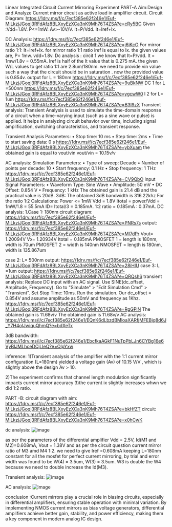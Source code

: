 Linear Integrated Circuit
Current Mirroring Experiment
PART-A
Aim:Design and Analyze Current mirror circuit as active load in amplifier circuit.
Circuit Diagram:
https://1drv.ms/f/c/7ecf385e62f246e1/Euf-MiLkzjJGoqj3RFdAfz8BLXxyEzXCa3nK9Mh76T4ZSA?e=cRy5BC
Given :Vdd=1.8V.
P<=1mW.
Av>-10V/V. 
It=P/Vdd.
It=Iref+Ix.

DC Analysis:
https://1drv.ms/f/c/7ecf385e62f246e1/Euf-MiLkzjJGoqj3RFdAfz8BLXxyEzXCa3nK9Mh76T4ZSA?e=j6iKcO
For mirror ratio 1:1:
It=Iref+Ix. for mirror ratio 1:1 ratio iref is equal to Ix.
the given values are, P= 1mw. vdd=1.8v.
Dc analysis :
circit 1
we know that It=P/vdd. It = 1mw/1.8v = 0.55mA. Iref is half of the It value that is 0.275 mA. the given W/L values to get ratio 1:1 are 2.8um/180nm. we need to provide vin value such a way that the circuit should be in saturation . now the provided value is 0.854v.
output for L = 180nm
https://1drv.ms/f/c/7ecf385e62f246e1/Euf-MiLkzjJGoqj3RFdAfz8BLXxyEzXCa3nK9Mh76T4ZSA?e=9uBkNW
DC 1
for L =500nm
https://1drv.ms/f/c/7ecf385e62f246e1/Euf-MiLkzjJGoqj3RFdAfz8BLXxyEzXCa3nK9Mh76T4ZSA?e=ygcwW0
l 2
for L= 1um
https://1drv.ms/f/c/7ecf385e62f246e1/Euf-MiLkzjJGoqj3RFdAfz8BLXxyEzXCa3nK9Mh76T4ZSA?e=B3I9zX
Transient analysis:
Transient Analysis is used to simulate the time-domain response of a circuit when a time-varying input (such as a sine wave or pulse) is applied. It helps in analyzing circuit behavior over time, including signal amplification, switching characteristics, and transient response.

Transient Analysis Parameters: • Stop time: 10 ms
• Step time: 2ms • Time to start saving data: 0 s
https://1drv.ms/f/c/7ecf385e62f246e1/Euf-MiLkzjJGoqj3RFdAfz8BLXxyEzXCa3nK9Mh76T4ZSA?e=ybXuam
the obtained gain is equal to vout/vin
vout/vin = 10.15v/v

AC analysis:
Simulation Parameters: • Type of sweep: Decade
• Number of points per decade: 10 • Start frequency: 0.1 Hz
• Stop frequency: 1 THz
https://1drv.ms/f/c/7ecf385e62f246e1/Euf-MiLkzjJGoqj3RFdAfz8BLXxyEzXCa3nK9Mh76T4ZSA?e=CV9QbO
Input Signal Parameters: • Waveform Type: Sine Wave
• Amplitude: 50 mV
• DC Offset: 0.854 V
• Frequency: 1 kHz
The obtained gain is 21.4 dB and the practical value is 20dB.
3dB:
The obtained 3dB bandwidth is 316.22khz
For the ratio 1:2
Calculations:
Power <= 1mW
Vdd = 1.8V
Itotal = power/Vdd = 1mW/1.8 = 55.5mA
ID= Itotal/3 = 0.185mA.
1:2 ratio = 0.185mA : 0.37mA.
DC analysis:
1.Case 1: 180nm
circuit diagram:
https://1drv.ms/f/c/7ecf385e62f246e1/Euf-MiLkzjJGoqj3RFdAfz8BLXxyEzXCa3nK9Mh76T4ZSA?e=PNRs7s
output:
https://1drv.ms/f/c/7ecf385e62f246e1/Euf-MiLkzjJGoqj3RFdAfz8BLXxyEzXCa3nK9Mh76T4ZSA?e=Ml7dPr
Vout= 1.20094V Vx= 1.20934V Itotal = 0.185mA
PMOSFET 1 = length is 180nm, width is 70um
PMOSFET 2 = width is 140nm
NMOSFET = length is 180nm, width is 135.867um

case 2:
L= 500nm
output:
https://1drv.ms/f/c/7ecf385e62f246e1/Euf-MiLkzjJGoqj3RFdAfz8BLXxyEzXCa3nK9Mh76T4ZSA?e=28iHIU
case 3:
L =1um
output:
https://1drv.ms/f/c/7ecf385e62f246e1/Euf-MiLkzjJGoqj3RFdAfz8BLXxyEzXCa3nK9Mh76T4ZSA?e=QRQsh6
transient analysis:
Replace DC input with an AC signal. Use SINE(dc_offset, Amplitude, Frequency). Go to "Simulate" > "Edit Simulation Cmd" > "Transient". Set Stop Time: 10ms. Run the simulation. Our dc_offset = 0.854V and assume amplitude as 50mV and frequency as 1Khz.
https://1drv.ms/f/c/7ecf385e62f246e1/Euf-MiLkzjJGoqj3RFdAfz8BLXxyEzXCa3nK9Mh76T4ZSA?e=RgGPiN
 The obtained gain is 11.68v/v
 The obtained gain is 11.68v/v
AC analysis:
https://1drv.ms/i/c/7ecf385e62f246e1/EQnK6dLbzdBMloaXARfjMFEBjq8d6J_Y7H4olJwiquQhmQ?e=bdXeTx

3dB bandwidth:
https://1drv.ms/i/c/7ecf385e62f246e1/EbcfkaAGkF1NuTpPbLJn6CYBg16e6VyBlJMLhceDCjLIeQ?e=OlpYxw

inference:
1)Transient analysis of the amplifier with the 1:1 current mirror configuration (L=180nm) yielded a voltage gain (Av) of 10.15 V/V , which is slightly above the design Av > 10.

2)The experiment confirms that channel length modulation significantly impacts current mirror accuracy 3)the current ix slightly increases whwn we did 1:2 ratio.

PART -B:
circuit diagram with aim:
https://1drv.ms/f/c/7ecf385e62f246e1/Euf-MiLkzjJGoqj3RFdAfz8BLXxyEzXCa3nK9Mh76T4ZSA?e=bkHfZT
circuit:
https://1drv.ms/f/c/7ecf385e62f246e1/Euf-MiLkzjJGoqj3RFdAfz8BLXxyEzXCa3nK9Mh76T4ZSA?e=x0hCwK

dc analysis:
![image](https://github.com/user-attachments/assets/036dd429-3196-4f02-b0a3-9f7c848360e0)

 as per the parameters of the differential amplifier Vdd = 2.5V, Id(M1 and M2)=0.608mA, Vout = 1.38V and as per the circuit question current mirror ratio of M3 amd M4 1:2.
we need to give Iref =0.608mA keeping L=180nm constant for all the mosfet for perfect current mirroring, by trial and error width was found to be W(4) = 3.5um, W(3) = 3.5um. W3 is double the W4 because we need to double increase the Id(M3).

Transient analysis:
![image](https://github.com/user-attachments/assets/709acdbc-c0e4-4e60-b0ef-25dd28329b3f)

AC analysis:
![image](https://github.com/user-attachments/assets/854325f4-551d-4669-9661-9f573775ac58)


conclusion :Current mirrors play a crucial role in biasing circuits, especially in differential amplifiers, ensuring stable operation with minimal variation. By implementing NMOS current mirrors as bias voltage generators, differential amplifiers achieve better gain, stability, and power efficiency, making them a key component in modern analog IC design.
